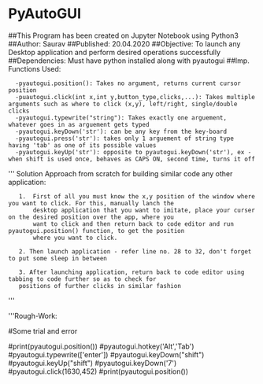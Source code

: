 # PyAutoGUI
##This Program has been created on Jupyter Notebook using Python3
##Author: Saurav
##Published: 20.04.2020
##Objective: To launch any Desktop application and perform desired operations successfully
##Dependencies: Must have python installed along with pyautogui
##Imp. Functions Used:

      -pyautogui.position(): Takes no argument, returns current cursor position
      -puautogui.click(int x,int y,button_type,clicks,...): Takes multiple arguments such as where to click (x,y), left/right, single/double clicks
      -pyautogui.typewrite("string"): Takes exactly one arguement, whatever goes in as arguement gets typed
      -pyautogui.keyDown('str'): can be any key from the key-board
      -pyautogui.press('str'): takes only 1 arguement of string type having 'tab' as one of its possible values
      -pyautogui.keyUp('str'): opposite to pyautogui.keyDown('str'), ex - when shift is used once, behaves as CAPS ON, second time, turns it off

'''
Solution Approach from scratch for building similar code any other application:

       1.  First of all you must know the x,y position of the window where you want to click. For this, manually lanch the
           desktop application that you want to imitate, place your curser on the desired position over the app, where you
           want to click and then return back to code editor and run pyautogui.position() function, to get the position
           where you want to click.
                     
       2. Then launch application - refer line no. 28 to 32, don't forget to put some sleep in between
                     
       3. After launching application, return back to code editor using tabbing to code further so as to check for
       positions of further clicks in similar fashion
'''

'''Rough-Work:

#Some trial and error

#print(pyautogui.position())
#pyautogui.hotkey('Alt','Tab')
#pyautogui.typewrite(['enter'])
#pyautogui.keyDown("shift")
#pyautogui.keyUp("shift")
#pyautogui.keyDown('7')
#pyautogui.click(1630,452)
#print(pyautogui.position())
